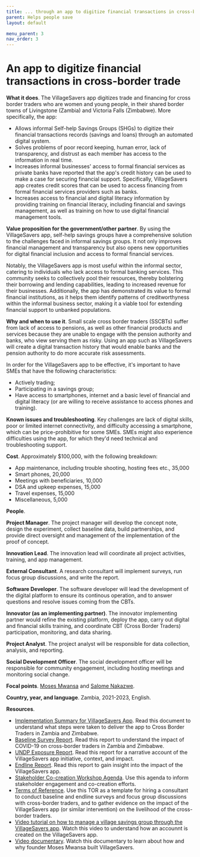 ```yaml
---
title: ... through an app to digitize financial transactions in cross-border trade 
parent: Helps people save
layout: default

menu_parent: 3
nav_order: 3
---
```


# An app to digitize financial transactions in cross-border trade

**What it does**.
 The VillageSavers app digitizes trade and financing for cross border traders who are women and young people, in their shared border towns of Livingstone (Zambia) and Victoria Falls (Zimbabwe). More specifically, the app:

- Allows informal Self-help Savings Groups (SHGs) to digitize their financial transactions records (savings and loans) through an automated digital system. 
- Solves problems of poor record keeping, human error, lack of transparency, and distrust as each member has access to the information in real time.
- Increases informal businesses' access to formal financial services as private banks have reported that the app's credit history can be used to make a case for securing financial support. Specifically, VillageSavers app creates credit scores that can be used to access financing from formal financial services providers such as banks.
- Increases access to financial and digital literacy information by providing training on financial literacy, including financial and savings management, as well as training on how to use digital financial management tools. 

**Value proposition for the government/other partner**.
 By using the VillageSavers app, self-help savings groups have a comprehensive solution to the challenges faced in informal savings groups. It not only improves financial management and transparency but also opens new opportunities for digital financial inclusion and access to formal financial services.

Notably, the VillageSavers app is most useful within the informal sector, catering to individuals who lack access to formal banking services. This community seeks to collectively pool their resources, thereby bolstering their borrowing and lending capabilities, leading to increased revenue for their businesses. Additionally, the app has demonstrated its value to formal financial institutions, as it helps them identify patterns of creditworthyness within the informal business sector, making it a viable tool for extending financial support to unbanked populations.

**Why and when to use it**. Small scale cross border traders (SSCBTs) suffer from lack of access to pensions, as well as other financial products and services because they are unable to engage with the pension authority and banks, who view serving them as risky. Using an app such as VillageSavers will create a digital transaction history that would enable banks and the pension authority to do more accurate risk assessments.

In order for the VillageSavers app to be effective, it's important to have SMEs that have the following characteristics:

- Actively trading;
- Participating in a savings group;
- Have access to smartphones, internet and a basic level of financial and digital literacy (or are willing to receive assistance to access phones and training).

**Known issues and troubleshooting**. Key challenges are lack of digital skills, poor or limited internet connectivity, and difficulty accessing a smartphone, which can be price-prohibitive for some SMEs. SMEs might also experience difficulties using the app, for which they'd need technical and troubleshooting support.

**Cost**. Approximately $100,000, with the following breakdown:

- App maintenance, including trouble shooting, hosting fees etc., 35,000
- Smart phones, 20,000
- Meetings with beneficiaries, 10,000
- DSA and upkeep expenses, 15,000
- Travel expenses, 15,000
- Miscellaneous, 5,000

**People**.

**Project Manager**. The project manager will develop the concept note, design the experiment, collect baseline data, build partnerships, and provide direct oversight and management of the implementation of the proof of concept.

**Innovation Lead**. The innovation lead will coordinate all project activities, training, and app management.

**External Consultant**. A research consultant will implement surveys, run focus group discussions, and write the report.

**Software Developer**. The software developer will lead the development of the digital platform to ensure its continous operation, and to answer questions and resolve issues coming from the CBTs. 

**Innovator (as an implementing partner)**. The innovator implementing partner would refine the existing platform, deploy the app, carry out digital and financial skills training, and coordinate CBT (Cross Border Traders) participation, monitoring, and data sharing.

**Project Analyst**. The project analyst will be responsible for data collection, analysis, and reporting.

**Social Development Officer**. The social development officer will be responsible for community engagement, including hosting meetings and monitoring social change.

**Focal points**. [Moses Mwansa](/Financial-inclusion-toolkit/contributors/Moses-Mwansa.html) and [Salome Nakazwe](/Financial-inclusion-toolkit/contributors/Salome-Nakazwe.html).

**Country, year, and language**. Zambia, 2021-2023, English.

**Resources**.

 - [Implementation Summary for VillageSavers App](https://github.com/UNDP-Accelerator-Labs/Financial-inclusion-toolkit/blob/331fe76f5a24abc879b6a89bae1195102c5ef263/3_Save/VillageSavers%20app%20Implementation%20Summary.pdf). Read this document to understand what steps were taken to deliver the app to Cross Border Traders in Zambia and Zimbabwe.
 - [Baseline Survey Report](https://github.com/UNDP-Accelerator-Labs/Financial-inclusion-toolkit/blob/12e13b1ad807925f800bedcd78dafe1123b662f0/3_Save/ABC_Baseline%20Report_Final.pdf). Read this report to understand the impact of COVID-19 on cross-border traders in Zambia and Zimbabwe. 
 - [UNDP Exposure Report](https://undpinzambia.exposure.co/innovation-helps-zambian-women-and-youths-bounce-back-in-crossborder-trade). Read this report for a narrative account of the VillageSavers app initiative, context, and impact.
 - [Endline Report](https://github.com/UNDP-Accelerator-Labs/Financial-inclusion-toolkit/blob/ea85eca40cddb8e2df554119a6194e60ad04d3c7/3_Save/03_05_22_ENDLINE%20REPPORT_CHUNI%20PATRICK.pdf). Read this report to gain insight into the impact of the VillageSavers app.
 - [Stakeholder Co-creation Workshop Agenda](https://github.com/UNDP-Accelerator-Labs/Financial-inclusion-toolkit/blob/12e13b1ad807925f800bedcd78dafe1123b662f0/3_Save/ABC%20Stakeholder%20co-creation%20workshop.04.04.21.pdf). Use this agenda to inform stakeholder engagement and co-creation efforts.
 - [Terms of Reference](https://github.com/UNDP-Accelerator-Labs/Financial-inclusion-toolkit/blob/12e13b1ad807925f800bedcd78dafe1123b662f0/3_Save/TERMS%20OF%20REFERENCE_%20ABC%20Survey%20Coordinator_Baseline%20and%20Endline.pdf). Use this TOR as a template for hiring a consultant to conduct baseline and endline surveys and focus group discussions with cross-border traders, and to gather evidence on the impact of the VillageSavers app (or similar intervention) on the livelihood of the cross-border traders.
 - [Video tutorial on how to manage a village savings group through the VillageSavers app](https://www.youtube.com/watch?v=mhiGYj3W-ro). Watch this video to understand how an accounnt is created on the VillageSavers app.
- [Video documentary](https://www.youtube.com/watch?v=fIkA2ePjJ1E). Watch this documentary to learn about how and why founder Moses Mwansa built VillageSavers.
